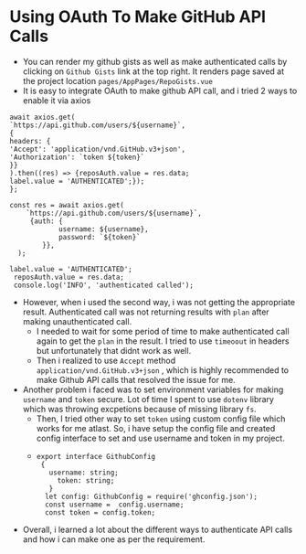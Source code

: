 # Using OAuth To Make GitHub API Calls

* You can render my github gists as well as make authenticated calls by clicking on ``Github Gists`` link at the top right. It renders page saved at the project location ``pages/AppPages/RepoGists.vue``
* It is easy to integrate OAuth to make github API call, and i tried 2 ways to enable it via axios

````
await axios.get(
`https://api.github.com/users/${username}`,
{
headers: {
'Accept': 'application/vnd.GitHub.v3+json',
'Authorization': `token ${token}`
}}
).then((res) => {reposAuth.value = res.data;
label.value = 'AUTHENTICATED';});
};
````

```
const res = await axios.get(
    `https://api.github.com/users/${username}`,
     {auth: {
            username: ${username},
            password: `${token}`
        }},
  );

label.value = 'AUTHENTICATED';
 reposAuth.value = res.data;
 console.log('INFO', 'authenticated called');
```

* However, when i used the second way, i was not getting the appropriate result. Authenticated call was not returning results with ``plan`` after making unauthenticated call.
  * I needed to wait for some period of time to make authenticated call again to get the ``plan`` in the result. I tried to use ``timeoout`` in headers but unfortunately that didnt work as well.
  * Then i realized to use ``Accept`` method ``application/vnd.GitHub.v3+json`` , which is highly recommended to make Github API calls that resolved the issue for me.
* Another problem i faced was to set environment variables for making ``username`` and ``token``  secure. Lot of time I  spent to use ``dotenv`` library which was throwing excpetions because of missing library ``fs``.
    * Then, I tried other way to set ``token`` using custom config file which works for me atlast. So, i have setup the config file and created config interface to set and use username and token in my project.
    *   ```
        export interface GithubConfig
         {
           username: string;
             token: string;
           }
          let config: GithubConfig = require('ghconfig.json');
          const username =  config.username;
          const token = config.token;

* Overall, i learned a lot about the different ways to authenticate API calls and how i can make one as per the requirement.
